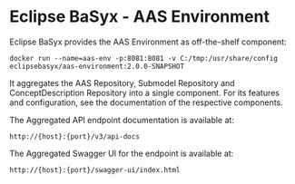 # Eclipse BaSyx - AAS Environment
Eclipse BaSyx provides the AAS Environment as off-the-shelf component:

    docker run --name=aas-env -p:8081:8081 -v C:/tmp:/usr/share/config eclipsebasyx/aas-environment:2.0.0-SNAPSHOT 

It aggregates the AAS Repository, Submodel Repository and ConceptDescription Repository into a single component. For its features and configuration, see the documentation of the respective components.

The Aggregated API endpoint documentation is available at:

	http://{host}:{port}/v3/api-docs
	
The Aggregated Swagger UI for the endpoint is available at:

	http://{host}:{port}/swagger-ui/index.html
